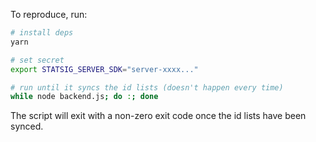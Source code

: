 To reproduce, run:

```bash
# install deps
yarn

# set secret
export STATSIG_SERVER_SDK="server-xxxx..."

# run until it syncs the id lists (doesn't happen every time)
while node backend.js; do :; done
```

The script will exit with a non-zero exit code once the id lists have been synced.
